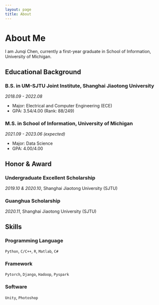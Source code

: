 ```yaml
---
layout: page
title: About
---
```


# About Me

I am Junqi Chen, currently a first-year graduate in School of Information, University of Michigan.

## Educational Background

### B.S. in UM-SJTU Joint Institute, Shanghai Jiaotong University

*2018.09 - 2022.08*

+ Major: Electrical and Computer Engineering (ECE)
+ GPA: 3.54/4.00 (Rank: 88/249)

### M.S. in School of Information, University of Michigan

*2021.09 - 2023.06 (expected)*

+ Major: Data Science
+ GPA: 4.00/4.00



## Honor & Award

### Undergraduate Excellent Scholarship

*2019.10 & 2020.10*, Shanghai Jiaotong University (SJTU)

### Guanghua Scholarship

*2020.11*, Shanghai Jiaotong University (SJTU)



## Skills

### Programming Language

`Python`, `C/C++`, `R`, `Matlab`, `C#`

### Framework

`Pytorch`, `Django`, `Hadoop`, `Pyspark`

### Software

`Unity`, `Photoshop`
